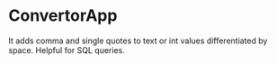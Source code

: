 # ConvertorApp
It adds comma and single quotes to text or int values differentiated by space. Helpful for SQL queries.
